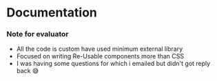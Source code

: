 # Documentation

### Note for evaluator

- All the code is custom have used minimum external library
- Focused on writing Re-Usable components more than CSS
- I was having some questions for which i emailed but didn't got reply back 😅
